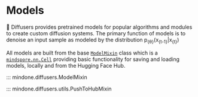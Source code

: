 <!--Copyright 2025 The HuggingFace Team. All rights reserved.

Licensed under the Apache License, Version 2.0 (the "License"); you may not use this file except in compliance with
the License. You may obtain a copy of the License at

http://www.apache.org/licenses/LICENSE-2.0

Unless required by applicable law or agreed to in writing, software distributed under the License is distributed on
an "AS IS" BASIS, WITHOUT WARRANTIES OR CONDITIONS OF ANY KIND, either express or implied. See the License for the
specific language governing permissions and limitations under the License.
-->

# Models

🤗 Diffusers provides pretrained models for popular algorithms and modules to create custom diffusion systems. The primary function of models is to denoise an input sample as modeled by the distribution p<sub>{&theta;}</sub>(x<sub>{t-1}</sub>|x<sub>{t}</sub>)

All models are built from the base [`ModelMixin`](overview.md#mindone.diffusers.ModelMixin) class which is a [`mindspore.nn.Cell`](https://www.mindspore.cn/docs/en/master/api_python/nn/mindspore.nn.Cell.html?highlight=cell#mindspore.nn.Cell) providing basic functionality for saving and loading models, locally and from the Hugging Face Hub.

::: mindone.diffusers.ModelMixin

::: mindone.diffusers.utils.PushToHubMixin
